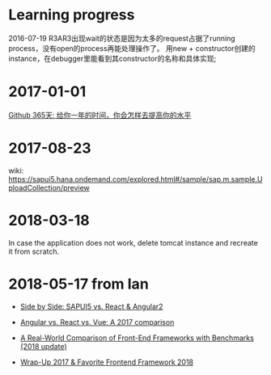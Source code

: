 # Learning progress
2016-07-19 R3AR3出现wait的状态是因为太多的request占据了running process，没有open的process再能处理操作了。
用new + constructor创建的instance，在debugger里能看到其constructor的名称和具体实现;

# 2017-01-01

[Github 365天: 给你一年的时间，你会怎样去提高你的水平](https://www.phodal.com/blog/github-365-days-review/)

# 2017-08-23

wiki: https://sapui5.hana.ondemand.com/explored.html#/sample/sap.m.sample.UploadCollection/preview

# 2018-03-18

In case the application does not work, delete tomcat instance and recreate it from scratch.

# 2018-05-17 from Ian

* [Side by Side: SAPUI5 vs. React & Angular2](https://blogs.sap.com/2017/03/04/side-by-side-sapui5-vs.-react-angular2/)

* [Angular vs. React vs. Vue: A 2017 comparison](https://medium.com/unicorn-supplies/angular-vs-react-vs-vue-a-2017-comparison-c5c52d620176)

* [A Real-World Comparison of Front-End Frameworks with Benchmarks (2018 update)](https://medium.freecodecamp.org/a-real-world-comparison-of-front-end-frameworks-with-benchmarks-2018-update-e5760fb4a962)

* [Wrap-Up 2017 & Favorite Frontend Framework 2018](https://medium.com/codingthesmartway-com-blog/wrap-up-2017-favorite-frontend-framework-2018-32f93d1282ac)
 
